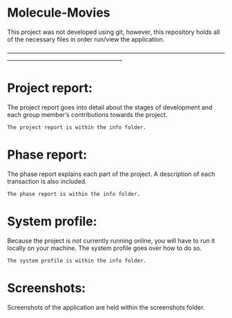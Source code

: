 # Molecule-Movies
This project was not developed using git, however, this repository holds all of the necessary files in order run/view the application. 


———————————————————————————————————————————————————————

<h1>
	Project report:
</h1>
	The project report goes into detail about the stages of development and each group 	member’s contributions towards the project. 

	The project report is within the info folder. 

<h1>
	Phase report:
</h1>
	The phase report explains each part of the project. A description of each 		transaction is also included. 

	The phase report is within the info folder. 

<h1>
	System profile:
</h1>
	Because the project is not currently running online, you will have to run it 		locally on your machine. The system profile goes over how to do so. 

	The system profile is within the info folder. 

<h1>
	Screenshots:
</h1>
	Screenshots of the application are held within the screenshots folder. 

